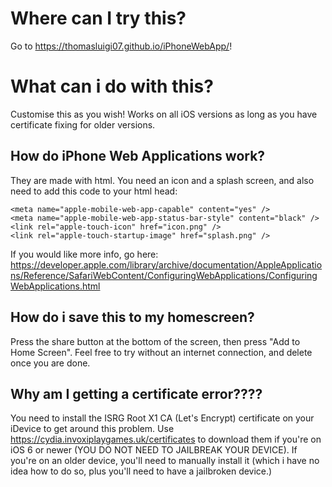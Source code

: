# Where can I try this?
Go to https://thomasluigi07.github.io/iPhoneWebApp/!
# What can i do with this?
Customise this as you wish! Works on all iOS versions as long as you have certificate fixing for older versions.
## How do iPhone Web Applications work?
They are made with html. You need an icon and a splash screen, and also need to add this code to your html head:
```
<meta name="apple-mobile-web-app-capable" content="yes" />
<meta name="apple-mobile-web-app-status-bar-style" content="black" />
<link rel="apple-touch-icon" href="icon.png" />
<link rel="apple-touch-startup-image" href="splash.png" />
```
If you would like more info, go here: https://developer.apple.com/library/archive/documentation/AppleApplications/Reference/SafariWebContent/ConfiguringWebApplications/ConfiguringWebApplications.html
## How do i save this to my homescreen?
Press the share button at the bottom of the screen, then press "Add to Home Screen". Feel free to try without an internet connection, and delete once you are done.
## Why am I getting a certificate error????
You need to install the ISRG Root X1 CA (Let's Encrypt) certificate on your iDevice to get around this problem. Use https://cydia.invoxiplaygames.uk/certificates to download them if you're on iOS 6 or newer (YOU DO NOT NEED TO JAILBREAK YOUR DEVICE). If you're on an older device, you'll need to manually install it (which i have no idea how to do so, plus you'll need to have a jailbroken device.)
